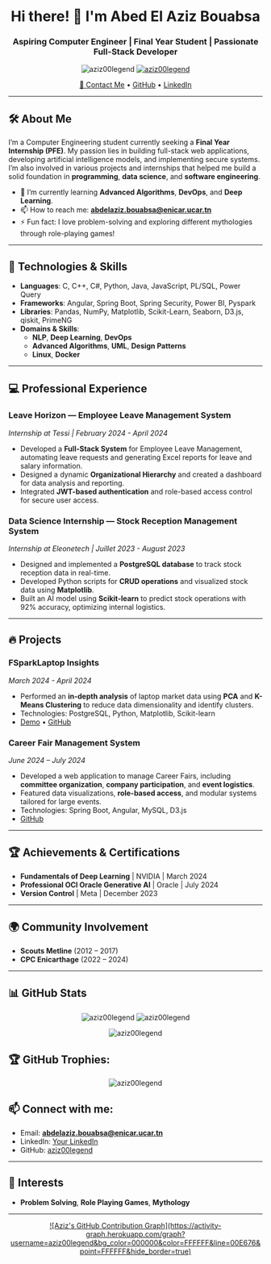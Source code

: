 <h1 align="center">Hi there! 👋 I'm Abed El Aziz Bouabsa</h1>
<h3 align="center">Aspiring Computer Engineer | Final Year Student | Passionate Full-Stack Developer</h3>

<p align="center">
  <img src="https://komarev.com/ghpvc/?username=aziz00legend&label=Profile%20views&color=0e75b6&style=flat" alt="aziz00legend" />
  <a href="https://github.com/ryo-ma/github-profile-trophy"><img src="https://github-profile-trophy.vercel.app/?username=aziz00legend" alt="aziz00legend" /></a>
</p>

<p align="center">
  <a href="mailto:abdelaziz.bouabsa@enicar.ucar.tn">📧 Contact Me</a> • 
  <a href="https://github.com/aziz00legend">GitHub</a> • 
  <a href="https://www.linkedin.com/in/your-linkedin">LinkedIn</a>
</p>

---

## 🛠️ About Me

I’m a Computer Engineering student currently seeking a **Final Year Internship (PFE)**. My passion lies in building full-stack web applications, developing artificial intelligence models, and implementing secure systems. I’m also involved in various projects and internships that helped me build a solid foundation in **programming**, **data science**, and **software engineering**.

- 🌱 I’m currently learning **Advanced Algorithms**, **DevOps**, and **Deep Learning**.
- 📫 How to reach me: **abdelaziz.bouabsa@enicar.ucar.tn**
- ⚡ Fun fact: I love problem-solving and exploring different mythologies through role-playing games!

---

## 🔧 Technologies & Skills

- **Languages**: C, C++, C#, Python, Java, JavaScript, PL/SQL, Power Query
- **Frameworks**: Angular, Spring Boot, Spring Security, Power BI, Pyspark
- **Libraries**: Pandas, NumPy, Matplotlib, Scikit-Learn, Seaborn, D3.js, qiskit, PrimeNG
- **Domains & Skills**: 
  - **NLP**, **Deep Learning**, **DevOps**
  - **Advanced Algorithms**, **UML**, **Design Patterns**
  - **Linux**, **Docker**

---

## 💻 Professional Experience

### **Leave Horizon — Employee Leave Management System**  
_Internship at Tessi | February 2024 - April 2024_  
- Developed a **Full-Stack System** for Employee Leave Management, automating leave requests and generating Excel reports for leave and salary information.
- Designed a dynamic **Organizational Hierarchy** and created a dashboard for data analysis and reporting.
- Integrated **JWT-based authentication** and role-based access control for secure user access.

### **Data Science Internship — Stock Reception Management System**  
_Internship at Eleonetech | Juillet 2023 - August 2023_  
- Designed and implemented a **PostgreSQL database** to track stock reception data in real-time.
- Developed Python scripts for **CRUD operations** and visualized stock data using **Matplotlib**.
- Built an AI model using **Scikit-learn** to predict stock operations with 92% accuracy, optimizing internal logistics.

---

## 🔥 Projects

### **FSparkLaptop Insights**  
_March 2024 - April 2024_  
- Performed an **in-depth analysis** of laptop market data using **PCA** and **K-Means Clustering** to reduce data dimensionality and identify clusters.
- Technologies: PostgreSQL, Python, Matplotlib, Scikit-learn  
- [Demo](#) • [GitHub](#)

### **Career Fair Management System**  
_June 2024 – July 2024_  
- Developed a web application to manage Career Fairs, including **committee organization**, **company participation**, and **event logistics**.
- Featured data visualizations, **role-based access**, and modular systems tailored for large events.
- Technologies: Spring Boot, Angular, MySQL, D3.js  
- [GitHub](#)

---

## 🏆 Achievements & Certifications

- **Fundamentals of Deep Learning** | NVIDIA | March 2024
- **Professional OCI Oracle Generative AI** | Oracle | July 2024
- **Version Control** | Meta | December 2023

---

## 🌍 Community Involvement

- **Scouts Metline** (2012 – 2017)  
- **CPC Enicarthage** (2022 – 2024)  

---

## 📊 GitHub Stats

<p align="center">
  <img align="center" src="https://github-readme-stats.vercel.app/api?username=aziz00legend&show_icons=true&theme=radical&hide_border=true" alt="aziz00legend" />
  <img align="center" src="https://github-readme-streak-stats.herokuapp.com/?user=aziz00legend&theme=radical&hide_border=true" alt="aziz00legend" />
</p>

<p align="center">
  <img align="center" src="https://github-readme-stats.vercel.app/api/top-langs/?username=aziz00legend&layout=compact&theme=radical&hide_border=true" alt="aziz00legend" />
</p>

## 🏆 GitHub Trophies:

<p align="center">
  <img src="https://github-profile-trophy.vercel.app/?username=aziz00legend&theme=monokai" alt="aziz00legend" />
</p>

## 📫 Connect with me:

- Email: **abdelaziz.bouabsa@enicar.ucar.tn**
- LinkedIn: [Your LinkedIn](#)
- GitHub: [aziz00legend](https://github.com/aziz00legend)

---

## 🧠 Interests

- **Problem Solving**, **Role Playing Games**, **Mythology**

---

<p align="center">
  <a href="https://github.com/aziz00legend">![Aziz's GitHub Contribution Graph](https://activity-graph.herokuapp.com/graph?username=aziz00legend&bg_color=000000&color=FFFFFF&line=00E676&point=FFFFFF&hide_border=true)</a>
</p>

